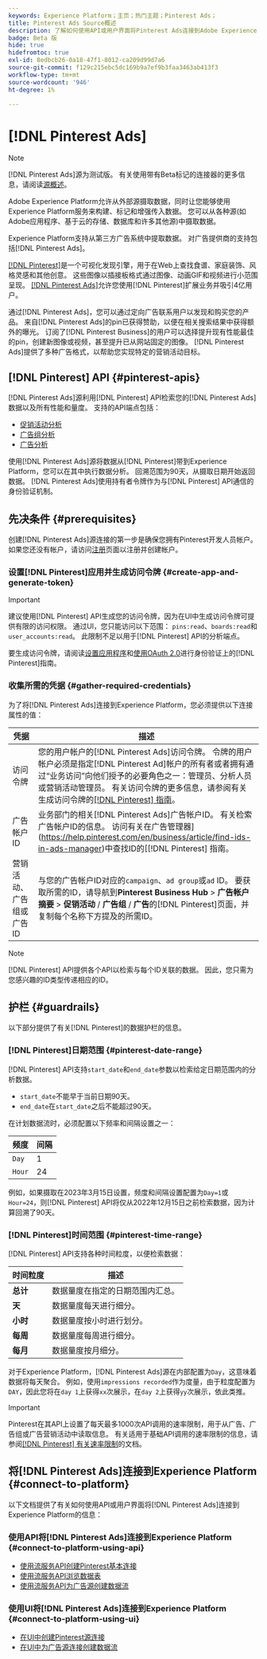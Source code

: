```yaml
---
keywords: Experience Platform；主页；热门主题；Pinterest Ads；
title: Pinterest Ads Source概述
description: 了解如何使用API或用户界面将Pinterest Ads连接到Adobe Experience Platform。
badge: Beta 版
hide: true
hidefromtoc: true
exl-id: 8edbcb26-0a18-47f1-8012-ca209d99d7a6
source-git-commit: f129c215ebc5dc169b9a7ef9b3faa3463ab413f3
workflow-type: tm+mt
source-wordcount: '946'
ht-degree: 1%

---
```


# [!DNL Pinterest Ads]

>[!NOTE]
>
>[!DNL Pinterest Ads]源为测试版。 有关使用带有Beta标记的连接器的更多信息，请阅读[源概述](../../home.md#terms-and-conditions)。

Adobe Experience Platform允许从外部源摄取数据，同时让您能够使用Experience Platform服务来构建、标记和增强传入数据。 您可以从各种源(如Adobe应用程序、基于云的存储、数据库和许多其他源)中摄取数据。

Experience Platform支持从第三方广告系统中提取数据。 对广告提供商的支持包括[!DNL Pinterest Ads]。

[[!DNL Pinterest]](https://www.pinterest.com)是一个可视化发现引擎，用于在Web上查找食谱、家庭装饰、风格灵感和其他创意。 这些图像以插接板格式通过图像、动画GIF和视频进行小范围呈现。 [[!DNL Pinterest Ads]](https://ads.pinterest.com/)允许您使用[!DNL Pinterest]扩展业务并吸引4亿用户。

通过[!DNL Pinterest Ads]，您可以通过定向广告联系用户以发现和购买您的产品。 来自[!DNL Pinterest Ads]的pin已获得赞助，以便在相关搜索结果中获得额外的曝光。 订阅了[!DNL Pinterest Business]的用户可以选择提升现有性能最佳的pin，创建新图像或视频，甚至提升已从网站固定的图像。 [!DNL Pinterest Ads]提供了多种广告格式，以帮助您实现特定的营销活动目标。

## [!DNL Pinterest] API {#pinterest-apis}

[!DNL Pinterest Ads]源利用[!DNL Pinterest] API检索您的[!DNL Pinterest Ads]数据以及所有性能和量度。 支持的API端点包括：

* [促销活动分析](https://developers.pinterest.com/docs/api/v5/#operation/campaigns/analytics)
* [广告组分析](https://developers.pinterest.com/docs/api/v5/#operation/ad_groups/analytics)
* [广告分析](https://developers.pinterest.com/docs/api/v5/#operation/ads/analytics)

使用[!DNL Pinterest Ads]源将数据从[!DNL Pinterest]带到Experience Platform，您可以在其中执行数据分析。 回溯范围为90天，从摄取日期开始返回数据。 [!DNL Pinterest Ads]使用持有者令牌作为与[!DNL Pinterest] API通信的身份验证机制。

## 先决条件 {#prerequisites}

创建[!DNL Pinterest Ads]源连接的第一步是确保您拥有Pinterest开发人员帐户。 如果您还没有帐户，请访问[注册](https://www.pinterest.com/business/create/?next=https://developers.pinterest.com/account-setup/)页面以注册并创建帐户。

### 设置[!DNL Pinterest]应用并生成访问令牌 {#create-app-and-generate-token}

>[!IMPORTANT]
>
>建议使用[!DNL Pinterest] API生成您的访问令牌，因为在UI中生成访问令牌可提供有限的访问权限。 通过UI，您只能访问以下范围： `pins:read`、`boards:read`和`user_accounts:read`。 此限制不足以用于[!DNL Pinterest] API的分析端点。

要生成访问令牌，请阅读[设置应用程序](https://developers.pinterest.com/docs/getting-started/set-up-app/)和[使用OAuth 2.0](https://developers.pinterest.com/docs/getting-started/authentication/)进行身份验证上的[!DNL Pinterest]指南。

### 收集所需的凭据 {#gather-required-credentials}

为了将[!DNL Pinterest Ads]连接到Experience Platform，您必须提供以下连接属性的值：

| 凭据 | 描述 |
| --- | --- |
| 访问令牌 | 您的用户帐户的[!DNL Pinterest Ads]访问令牌。 令牌的用户帐户必须是指定[!DNL Pinterest Ad]帐户的所有者或者拥有通过“业务访问”向他们授予的必要角色之一：管理员、分析人员或营销活动管理员。 有关访问令牌的更多信息，请参阅有关生成访问令牌的[[!DNL Pinterest] 指南](https://developers.pinterest.com/docs/getting-started/set-up-app/)。 |
| 广告帐户ID | 业务部门的相关[!DNL Pinterest Ads]广告帐户ID。 有关检索广告帐户ID的信息。 访问有关在广告管理器](https://help.pinterest.com/en/business/article/find-ids-in-ads-manager)中查找ID的[[!DNL Pinterest] 指南。 |
| 营销活动、广告组或广告ID | 与您的广告帐户ID对应的`campaign`、`ad group`或`ad` ID。 要获取所需的ID，请导航到&#x200B;**Pinterest Business Hub** > **广告帐户摘要** > **促销活动** / **广告组** / **广告**&#x200B;的[!DNL Pinterest]页面，并复制每个名称下方提及的所需ID。 |

>[!NOTE]
>
>[!DNL Pinterest] API提供各个API以检索与每个ID关联的数据。 因此，您只需为您感兴趣的ID类型传递相应的ID。

## 护栏 {#guardrails}

以下部分提供了有关[!DNL Pinterest]的数据护栏的信息。

### [!DNL Pinterest]日期范围 {#pinterest-date-range}

[!DNL Pinterest] API支持`start_date`和`end_date`参数以检索给定日期范围内的分析数据。

* `start_date`不能早于当前日期90天。
* `end_date`在`start_date`之后不能超过90天。

在计划数据流时，必须配置以下频率和间隔设置之一：

| 频度 | 间隔 |
| --- | --- |
| `Day` | 1 |
| `Hour` | 24 |

例如，如果摄取在2023年3月15日设置，频度和间隔设置配置为`Day=1`或`Hour=24`，则[!DNL Pinterest] API将仅从2022年12月15日之前检索数据，因为计算回溯了90天。

### [!DNL Pinterest]时间范围 {#pinterest-time-range}

[!DNL Pinterest] API支持各种时间粒度，以便检索数据：

| 时间粒度 | 描述 |
| --- | --- |
| **总计** | 数据量度在指定的日期范围内汇总。 |
| **天** | 数据量度每天进行细分。 |
| **小时** | 数据量度按小时进行划分。 |
| **每周** | 数据量度每周进行细分。 |
| **每月** | 数据量度按月细分。 |

对于Experience Platform，[!DNL Pinterest Ads]源在内部配置为`Day`，这意味着数据将每天聚合。 例如，使用`impressions recorded`作为度量，由于粒度配置为`DAY`，因此您将在`day 1`上获得`xx`次展示，在`day 2`上获得`yy`次展示，依此类推。

>[!IMPORTANT]
>
>Pinterest在其API上设置了每天最多1000次API调用的速率限制，用于从广告、广告组或广告营销活动中读取信息。 有关适用于基础API调用的速率限制的信息，请参阅[[!DNL Pinterest] 有关速率限制](https://developers.pinterest.com/docs/reference/ratelimits/)的文档。

## 将[!DNL Pinterest Ads]连接到Experience Platform {#connect-to-platform}

以下文档提供了有关如何使用API或用户界面将[!DNL Pinterest Ads]连接到Experience Platform的信息：

### 使用API将[!DNL Pinterest Ads]连接到Experience Platform {#connect-to-platform-using-api}

* [使用流服务API创建Pinterest基本连接](../../tutorials/api/create/advertising/pinterest-ads.md)
* [使用流服务API浏览数据表](../../tutorials/api/explore/tabular.md)
* [使用流服务API为广告源创建数据流](../../tutorials/api/collect/advertising.md)

### 使用UI将[!DNL Pinterest Ads]连接到Experience Platform {#connect-to-platform-using-ui}

* [在UI中创建Pinterest源连接](../../tutorials/ui/create/advertising/pinterest-ads.md)
* [在UI中为广告源连接创建数据流](../../tutorials/ui/dataflow/advertising.md)
